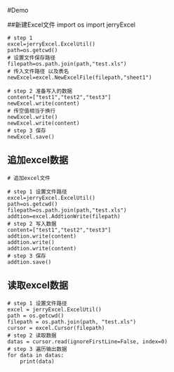 #Demo

##新建Excel文件
    import os
    import jerryExcel
    
    # step 1
    excel=jerryExcel.ExcelUtil()
    path=os.getcwd()
    # 设置文件保存路径
    filepath=os.path.join(path,"test.xls")
    # 传入文件路径 以及表名
    newExcel=excel.NewExcelFile(filepath,"sheet1")
    
    # step 2 准备写入的数据
    content=["test1","test2","test3"]
    newExcel.write(content)
    # 传空值相当于换行
    newExcel.write()
    newExcel.write(content)
    # step 3 保存
    newExcel.save()

## 追加excel数据

    # 追加excel文件
    
    # step 1 设置文件路径
    excel=jerryExcel.ExcelUtil()
    path=os.getcwd()
    filepath=os.path.join(path,"test.xls")
    addtion=excel.AddtionWrite(filepath)
    # step 2 写入数据
    content=["test1","test2","test3"]
    addtion.write(content)
    addtion.write()
    addtion.write(content)
    # step 3 保存
    addtion.save()
 
 ## 读取excel数据   
    # step 1 设置文件路径
    excel = jerryExcel.ExcelUtil()
    path = os.getcwd()
    filepath = os.path.join(path, "test.xls")
    cursor = excel.Cursor(filepath)
    # step 2 读取数据
    datas = cursor.read(ignoreFirstLine=False, index=0)
    # step 3 遍历输出数据
    for data in datas:
        print(data)
